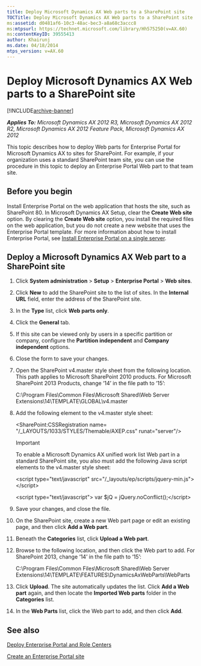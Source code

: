 ```yaml
---
title: Deploy Microsoft Dynamics AX Web parts to a SharePoint site
TOCTitle: Deploy Microsoft Dynamics AX Web parts to a SharePoint site
ms:assetid: d0481af6-10c3-48ac-bec3-a8a68c3accc8
ms:mtpsurl: https://technet.microsoft.com/library/Hh575250(v=AX.60)
ms:contentKeyID: 39555413
author: Khairunj
ms.date: 04/18/2014
mtps_version: v=AX.60
---
```


# Deploy Microsoft Dynamics AX Web parts to a SharePoint site 


[!INCLUDE[archive-banner](includes/archive-banner.md)]


_**Applies To:** Microsoft Dynamics AX 2012 R3, Microsoft Dynamics AX 2012 R2, Microsoft Dynamics AX 2012 Feature Pack, Microsoft Dynamics AX 2012_

This topic describes how to deploy Web parts for Enterprise Portal for Microsoft Dynamics AX to sites for SharePoint. For example, if your organization uses a standard SharePoint team site, you can use the procedure in this topic to deploy an Enterprise Portal Web part to that team site.

## Before you begin

Install Enterprise Portal on the web application that hosts the site, such as SharePoint 80. In Microsoft Dynamics AX Setup, clear the **Create Web site** option. By clearing the **Create Web site** option, you install the required files on the web application, but you do not create a new website that uses the Enterprise Portal template. For more information about how to install Enterprise Portal, see [Install Enterprise Portal on a single server](install-enterprise-portal-on-a-single-server.md).

## Deploy a Microsoft Dynamics AX Web part to a SharePoint site

1.  Click **System administration** \> **Setup** \> **Enterprise Portal** \> **Web sites**.

2.  Click **New** to add the SharePoint site to the list of sites. In the **Internal URL** field, enter the address of the SharePoint site.

3.  In the **Type** list, click **Web parts only**.

4.  Click the **General** tab.

5.  If this site can be viewed only by users in a specific partition or company, configure the **Partition independent** and **Company independent** options.

6.  Close the form to save your changes.

7.  Open the SharePoint v4.master style sheet from the following location. This path applies to Microsoft SharePoint 2010 products. For Microsoft SharePoint 2013 Products, change ‘14’ in the file path to ‘15’:
    
    C:\\Program Files\\Common Files\\Microsoft Shared\\Web Server Extensions\\14\\TEMPLATE\\GLOBAL\\v4.master

8.  Add the following element to the v4.master style sheet:
    
    \<SharePoint:CSSRegistration name= "/\_LAYOUTS/1033/STYLES/Themable/AXEP.css" runat="server"/\>
    

    > [!IMPORTANT]
    > <P>To enable a Microsoft Dynamics AX unified work list Web part in a standard SharePoint site, you also must add the following Java script elements to the v4.master style sheet:</P>
    > <P>&lt;script type="text/javascript" src="/_layouts/ep/scripts/jquery-min.js"&gt; &lt;/script&gt;</P>
    > <P>&lt;script type="text/javascript"&gt; var $jQ = jQuery.noConflict();&lt;/script&gt;</P>



9.  Save your changes, and close the file.

10. On the SharePoint site, create a new Web part page or edit an existing page, and then click **Add a Web part**.

11. Beneath the **Categories** list, click **Upload a Web part**.

12. Browse to the following location, and then click the Web part to add. For SharePoint 2013, change ‘14’ in the file path to ‘15’:
    
    C:\\Program Files\\Common Files\\Microsoft Shared\\Web Server Extensions\\14\\TEMPLATE\\FEATURES\\DynamicsAxWebParts\\WebParts

13. Click **Upload**. The site automatically updates the list. Click **Add a Web part** again, and then locate the **Imported Web parts** folder in the **Categories** list.

14. In the **Web Parts** list, click the Web part to add, and then click **Add**.

## See also

[Deploy Enterprise Portal and Role Centers](deploy-enterprise-portal-and-role-centers.md)

[Create an Enterprise Portal site](create-an-enterprise-portal-site.md)

  


